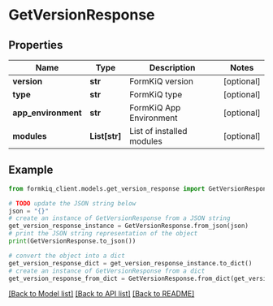 # GetVersionResponse


## Properties

Name | Type | Description | Notes
------------ | ------------- | ------------- | -------------
**version** | **str** | FormKiQ version | [optional] 
**type** | **str** | FormKiQ type | [optional] 
**app_environment** | **str** | FormKiQ App Environment | [optional] 
**modules** | **List[str]** | List of installed modules | [optional] 

## Example

```python
from formkiq_client.models.get_version_response import GetVersionResponse

# TODO update the JSON string below
json = "{}"
# create an instance of GetVersionResponse from a JSON string
get_version_response_instance = GetVersionResponse.from_json(json)
# print the JSON string representation of the object
print(GetVersionResponse.to_json())

# convert the object into a dict
get_version_response_dict = get_version_response_instance.to_dict()
# create an instance of GetVersionResponse from a dict
get_version_response_from_dict = GetVersionResponse.from_dict(get_version_response_dict)
```
[[Back to Model list]](../README.md#documentation-for-models) [[Back to API list]](../README.md#documentation-for-api-endpoints) [[Back to README]](../README.md)


